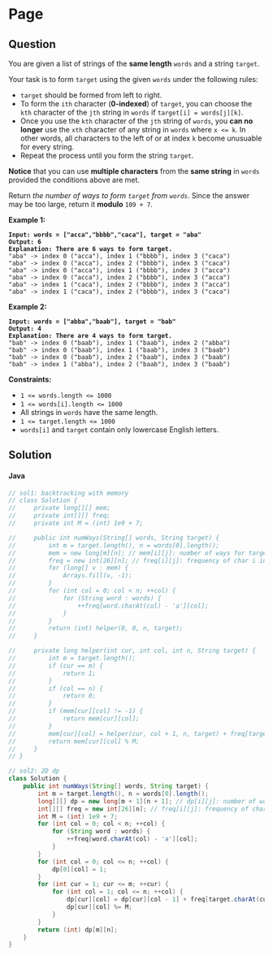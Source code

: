 # Page

## Question

You are given a list of strings of the **same length** `words` and a string `target`.

Your task is to form `target` using the given `words` under the following rules:

* `target` should be formed from left to right.
* To form the `ith` character (**0-indexed**) of `target`, you can choose the `kth` character of the `jth` string in `words` if `target[i] = words[j][k]`.
* Once you use the `kth` character of the `jth` string of `words`, you **can no longer** use the `xth` character of any string in `words` where `x <= k`. In other words, all characters to the left of or at index `k` become unusuable for every string.
* Repeat the process until you form the string `target`.

**Notice** that you can use **multiple characters** from the **same string** in `words` provided the conditions above are met.

Return _the number of ways to form `target` from `words`_. Since the answer may be too large, return it **modulo** `109 + 7`.

**Example 1:**

<pre><code><strong>Input: words = ["acca","bbbb","caca"], target = "aba"
</strong><strong>Output: 6
</strong><strong>Explanation: There are 6 ways to form target.
</strong>"aba" -> index 0 ("acca"), index 1 ("bbbb"), index 3 ("caca")
"aba" -> index 0 ("acca"), index 2 ("bbbb"), index 3 ("caca")
"aba" -> index 0 ("acca"), index 1 ("bbbb"), index 3 ("acca")
"aba" -> index 0 ("acca"), index 2 ("bbbb"), index 3 ("acca")
"aba" -> index 1 ("caca"), index 2 ("bbbb"), index 3 ("acca")
"aba" -> index 1 ("caca"), index 2 ("bbbb"), index 3 ("caca")
</code></pre>

**Example 2:**

<pre><code><strong>Input: words = ["abba","baab"], target = "bab"
</strong><strong>Output: 4
</strong><strong>Explanation: There are 4 ways to form target.
</strong>"bab" -> index 0 ("baab"), index 1 ("baab"), index 2 ("abba")
"bab" -> index 0 ("baab"), index 1 ("baab"), index 3 ("baab")
"bab" -> index 0 ("baab"), index 2 ("baab"), index 3 ("baab")
"bab" -> index 1 ("abba"), index 2 ("baab"), index 3 ("baab") 
</code></pre>

**Constraints:**

* `1 <= words.length <= 1000`
* `1 <= words[i].length <= 1000`
* All strings in `words` have the same length.
* `1 <= target.length <= 1000`
* `words[i]` and `target` contain only lowercase English letters.

## Solution

#### Java

```java
// sol1: backtracking with memory
// class Solution {
//     private long[][] mem;
//     private int[][] freq;
//     private int M = (int) 1e9 + 7;

//     public int numWays(String[] words, String target) {
//         int m = target.length(), n = words[0].length();
//         mem = new long[m][n]; // mem[i][j]: number of ways for target.substring(i) with current column j
//         freq = new int[26][n]; // freq[i][j]: frequency of char i in column j
//         for (long[] v : mem) {
//             Arrays.fill(v, -1);
//         }
//         for (int col = 0; col < n; ++col) {
//             for (String word : words) {
//                 ++freq[word.charAt(col) - 'a'][col];
//             }
//         }
//         return (int) helper(0, 0, n, target);
//     }

//     private long helper(int cur, int col, int n, String target) {
//         int m = target.length();
//         if (cur == m) {
//             return 1;
//         }
//         if (col == n) {
//             return 0;
//         }
//         if (mem[cur][col] != -1) {
//             return mem[cur][col];
//         }
//         mem[cur][col] = helper(cur, col + 1, n, target) + freq[target.charAt(cur) - 'a'][col] * helper(cur + 1, col + 1, n, target);
//         return mem[cur][col] % M;
//     }
// }

// sol2: 2D dp
class Solution {
    public int numWays(String[] words, String target) {
        int m = target.length(), n = words[0].length();
        long[][] dp = new long[m + 1][n + 1]; // dp[i][j]: number of ways for target.substring(0, i) with current column j - 1
        int[][] freq = new int[26][n]; // freq[i][j]: frequency of char i in column j
        int M = (int) 1e9 + 7;
        for (int col = 0; col < n; ++col) {
            for (String word : words) {
                ++freq[word.charAt(col) - 'a'][col];
            }
        }
        for (int col = 0; col <= n; ++col) {
            dp[0][col] = 1;
        }
        for (int cur = 1; cur <= m; ++cur) {
            for (int col = 1; col <= n; ++col) {
                dp[cur][col] = dp[cur][col - 1] + freq[target.charAt(cur - 1) - 'a'][col - 1] * dp[cur - 1][col - 1];
                dp[cur][col] %= M;
            }
        }
        return (int) dp[m][n];
    }
}
```
